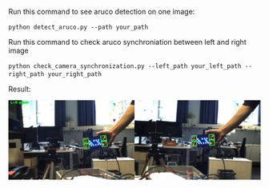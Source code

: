 Run this command to see aruco detection on one image:

    python detect_aruco.py --path your_path

Run this command to check aruco synchroniation between left and right image

    python check_camera_synchronization.py --left_path your_left_path --right_path your_right_path

Result:

![alt text](imgs/result.png)